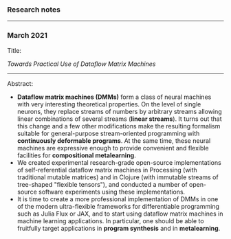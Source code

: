 ### Research notes

---

### March 2021

Title:

_Towards Practical Use of Dataflow Matrix Machines_

---

Abstract:
  * **Dataflow matrix machines (DMMs)** form a class of neural machines with very interesting theoretical properties. On the level of single neurons,  they replace streams of numbers by arbitrary streams allowing linear combinations of several streams (**linear streams**). It turns out that this change and a few other modifications make the resulting formalism suitable for general-purpose stream-oriented programming with **continuously deformable programs**. At the same time, these neural machines are expressive enough to provide convenient and flexible facilities for **compositional metalearning**.
  * We created experimental research-grade open-source implementations of self-referential dataflow matrix machines in Processing (with traditional mutable matrices) and in Clojure (with immutable streams of tree-shaped "flexible tensors"), and conducted a number of open-source software experiments using these implementations.
  * It is time to create a more professional implementation of DMMs in one of the modern ultra-flexible frameworks for differentiable programming such as Julia Flux or JAX, and to start using dataflow matrix machines in machine learning applications. In particular, one should be able to fruitfully target applications in **program synthesis** and in **metalearning**.
